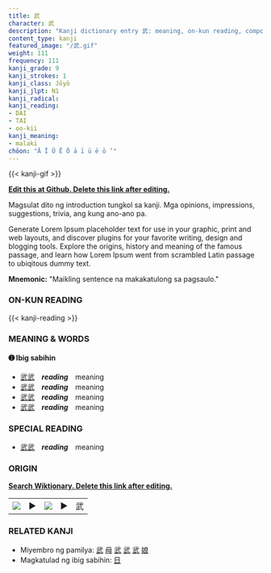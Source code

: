 ```yaml
---
title: 武
character: 武
description: "Kanji dictionary entry 武: meaning, on-kun reading, compounds, origin, related kanji"
content_type: kanji
featured_image: "/武.gif"
weight: 111
frequency: 111
kanji_grade: 9
kanji_strokes: 1
kanji_class: Jōyō
kanji_jlpt: N1
kanji_radical: 
kanji_reading: 
- DAI
- TAI
- oo-kii
kanji_meaning:
- malaki
chōon: "Ā Ī Ū Ē Ō ā ī ū ē ō ’"
---
```

[//]: # (Don't edit the line below. Kanji animated GIF code is automatically generated.)
{{< kanji-gif >}}

[//]: # (Edit below this line.)

**[Edit this at Github. Delete this link after editing.](https://github.com/tim0g/tim/tree/main/content/kanji/武/index.md)**

Magsulat dito ng introduction tungkol sa kanji. Mga opinions, impressions, suggestions, trivia, ang kung ano-ano pa.

Generate Lorem Ipsum placeholder text for use in your graphic, print and web layouts, and discover plugins for your favorite writing, design and blogging tools. Explore the origins, history and meaning of the famous passage, and learn how Lorem Ipsum went from scrambled Latin passage to ubiqitous dummy text.
 
**Mnemonic:** "Maikling sentence na makakatulong sa pagsaulo."

### ON-KUN READING

[//]: # (Don't edit the line below. ON-KUN READING code is automatically generated.)
{{< kanji-reading >}}

### MEANING & WORDS

#### ➊ **Ibig sabihin**
  - [武](../武)[武](../武)　***reading***　meaning
  - [武](../武)[武](../武)　***reading***　meaning
  - [武](../武)[武](../武)　***reading***　meaning
  - [武](../武)[武](../武)　***reading***　meaning

### SPECIAL READING
  - [武](../武)[武](../武)　***reading***　meaning

### ORIGIN

**[Search Wiktionary. Delete this link after editing.](https://wiktionary.org/wiki/武)**
<table class="kanji-table"><tr><td>
<img src="60px-武-bronze.svg.png">
</td><td>▶</td><td>
<img src="60px-武-oracle.svg.png">
</td><td>▶</td>
<td class="kanji-origin">武</td>
</tr></table>

### RELATED KANJI
- Miyembro ng pamilya: [武](../武) [母](../母) [武](../武) [武](../武) [武](../武) [娘](../娘)
- Magkatulad ng ibig sabihin: [日](../日)
